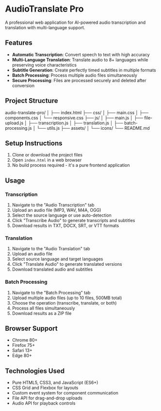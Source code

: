 # AudioTranslate Pro

A professional web application for AI-powered audio transcription and translation with multi-language support.

## Features

- **Automatic Transcription**: Convert speech to text with high accuracy
- **Multi-Language Translation**: Translate audio to 8+ languages while preserving voice characteristics
- **Subtitle Generation**: Create perfectly timed subtitles in multiple formats
- **Batch Processing**: Process multiple audio files simultaneously
- **Secure Processing**: Files are processed securely and deleted after conversion

## Project Structure

audio-translate-pro/
│
├── index.html
├── css/
│   ├── main.css
│   ├── components.css
│   └── responsive.css
├── js/
│   ├── main.js
│   ├── file-upload.js
│   ├── transcription.js
│   ├── translation.js
│   ├── batch-processing.js
│   └── utils.js
├── assets/
│   └── icons/
└── README.md



## Setup Instructions

1. Clone or download the project files
2. Open `index.html` in a web browser
3. No build process required - it's a pure frontend application

## Usage

### Transcription
1. Navigate to the "Audio Transcription" tab
2. Upload an audio file (MP3, WAV, M4A, OGG)
3. Select the source language or use auto-detection
4. Click "Transcribe Audio" to generate transcripts and subtitles
5. Download results in TXT, DOCX, SRT, or VTT formats

### Translation
1. Navigate to the "Audio Translation" tab
2. Upload an audio file
3. Select source language and target languages
4. Click "Translate Audio" to generate translated versions
5. Download translated audio and subtitles

### Batch Processing
1. Navigate to the "Batch Processing" tab
2. Upload multiple audio files (up to 10 files, 500MB total)
3. Choose the operation (transcribe, translate, or both)
4. Process all files simultaneously
5. Download results as a ZIP file

## Browser Support

- Chrome 80+
- Firefox 75+
- Safari 13+
- Edge 80+

## Technologies Used

- Pure HTML5, CSS3, and JavaScript (ES6+)
- CSS Grid and Flexbox for layouts
- Custom event system for component communication
- File API for drag-and-drop uploads
- Audio API for playback controls


